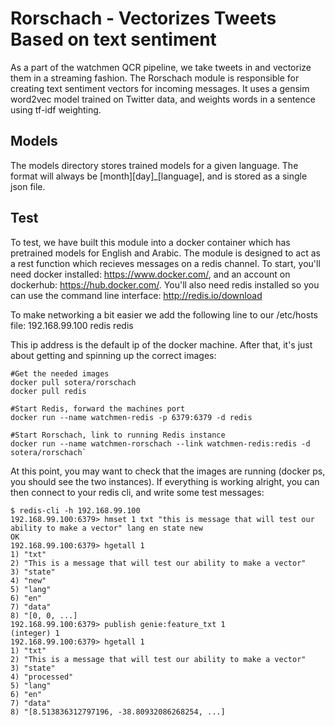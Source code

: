 # Rorschach - Vectorizes Tweets Based on text sentiment

As a part of the watchmen QCR pipeline, we take tweets in and vectorize them in a streaming fashion.  The Rorschach module is
responsible for creating text sentiment vectors for incoming messages.  It uses a gensim word2vec model trained on Twitter data, 
and weights words in a sentence using tf-idf weighting.

## Models
The models directory stores trained models for a given language.  The format will always be [month][day]_[language], and is stored as a single json file.
 
 
## Test
To test, we have built this module into a docker container which has pretrained models for English and Arabic.
The module is designed to act as a rest function which recieves messages on a redis channel.  To start, you'll need docker installed:
https://www.docker.com/, and an account on dockerhub: https://hub.docker.com/.  You'll also need redis installed so you can
use the command line interface: http://redis.io/download

To make networking a bit easier we add the 
following line to our /etc/hosts file:
192.168.99.100 redis   redis

This ip address is the default ip of the docker machine.  After that, it's just about getting and spinning up the correct
images:

```
#Get the needed images
docker pull sotera/rorschach
docker pull redis

#Start Redis, forward the machines port
docker run --name watchmen-redis -p 6379:6379 -d redis  

#Start Rorschach, link to running Redis instance
docker run --name watchmen-rorschach --link watchmen-redis:redis -d sotera/rorschach`
```

At this point, you may want to check that the images are running (docker ps, you should see the two instances).
If everything is working alright, you can then connect to your redis cli, and write some test messages:

```
$ redis-cli -h 192.168.99.100
192.168.99.100:6379> hmset 1 txt "this is message that will test our ability to make a vector" lang en state new
OK
192.168.99.100:6379> hgetall 1
1) "txt"
2) "This is a message that will test our ability to make a vector"
3) "state"
4) "new"
5) "lang"
6) "en"
7) "data"
8) "[0, 0, ...]
192.168.99.100:6379> publish genie:feature_txt 1
(integer) 1
192.168.99.100:6379> hgetall 1
1) "txt"
2) "This is a message that will test our ability to make a vector"
3) "state"
4) "processed"
5) "lang"
6) "en"
7) "data"
8) "[8.513836312797196, -38.80932086268254, ...]
```